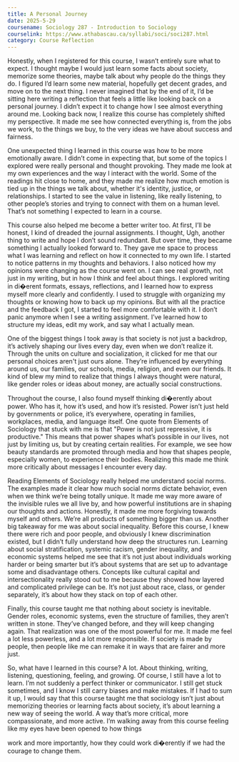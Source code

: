 ```yaml
---
title: A Personal Journey
date: 2025-5-29
coursename: Sociology 287 - Introduction to Sociology
courselink: https://www.athabascau.ca/syllabi/soci/soci287.html
category: Course Reflection
---
```



Honestly, when I registered for this course, I wasn’t entirely sure what to expect. I thought 
maybe I would just learn some facts about society, memorize some theories, maybe talk 
about why people do the things they do. I figured I’d learn some new material, hopefully get 
decent grades, and move on to the next thing. I never imagined that by the end of it, I’d be 
sitting here writing a reflection that feels a little like looking back on a personal journey. I 
didn’t expect it to change how I see almost everything around me. Looking back now, I 
realize this course has completely shifted my perspective. It made me see how connected 
everything is, from the jobs we work, to the things we buy, to the very ideas we have about 
success and fairness. 

One unexpected thing I learned in this course was how to be more emotionally aware. I 
didn’t come in expecting that, but some of the topics I explored were really personal and 
thought provoking. They made me look at my own experiences and the way I interact with 
the world. Some of the readings hit close to home, and they made me realize how much 
emotion is tied up in the things we talk about, whether it's identity, justice, or relationships. 
I started to see the value in listening, like really listening, to other people’s stories and 
trying to connect with them on a human level. That’s not something I expected to learn in a 
course. 

This course also helped me become a better writer too. At first, I’ll be honest, I kind of 
dreaded the journal assignments. I thought, Ugh, another thing to write and hope I don’t 
sound redundant. But over time, they became something I actually looked forward to. They 
gave me space to process what I was learning and reflect on how it connected to my own 
life. I started to notice patterns in my thoughts and behaviors. I also noticed how my 
opinions were changing as the course went on. I can see real growth, not just in my writing, 
but in how I think and feel about things. I explored writing in di�erent formats, essays, 
reflections, and I learned how to express myself more clearly and confidently. I used to 
struggle with organizing my thoughts or knowing how to back up my opinions. But with all 
the practice and the feedback I got, I started to feel more comfortable with it. I don’t panic 
anymore when I see a writing assignment. I’ve learned how to structure my ideas, edit my 
work, and say what I actually mean. 

One of the biggest things I took away is that society is not just a backdrop, it’s actively 
shaping our lives every day, even when we don’t realize it. Through the units on culture and 
socialization, it clicked for me that our personal choices aren't just ours alone. They’re 
influenced by everything around us, our families, our schools, media, religion, and even our 
friends. It kind of blew my mind to realize that things I always thought were natural, like 
gender roles or ideas about money, are actually social constructions. 



Throughout the course, I also found myself thinking di�erently about power. Who has it, 
how it’s used, and how it’s resisted. Power isn’t just held by governments or police, it’s 
everywhere, operating in families, workplaces, media, and language itself. One quote from 
Elements of Sociology that stuck with me is that "Power is not just repressive, it is 
productive." This means that power shapes what’s possible in our lives, not just by limiting 
us, but by creating certain realities. For example, we see how beauty standards are 
promoted through media and how that shapes people, especially women, to experience 
their bodies. Realizing this made me think more critically about messages I encounter 
every day. 

Reading Elements of Sociology really helped me understand social norms. The examples 
made it clear how much social norms dictate behavior, even when we think we’re being 
totally unique. It made me way more aware of the invisible rules we all live by, and how 
powerful institutions are in shaping our thoughts and actions. Honestly, it made me more 
forgiving towards myself and others. We’re all products of something bigger than us. 
Another big takeaway for me was about social inequality. Before this course, I knew there 
were rich and poor people, and obviously I knew discrimination existed, but I didn’t fully 
understand how deep the structures run. Learning about social stratification, systemic 
racism, gender inequality, and economic systems helped me see that it’s not just about 
individuals working harder or being smarter but it’s about systems that are set up to 
advantage some and disadvantage others. Concepts like cultural capital and 
intersectionality really stood out to me because they showed how layered and complicated 
privilege can be. It’s not just about race, class, or gender separately, it’s about how they 
stack on top of each other. 

Finally, this course taught me that nothing about society is inevitable. Gender roles, 
economic systems, even the structure of families, they aren’t written in stone. They’ve 
changed before, and they will keep changing again. That realization was one of the most 
powerful for me. It made me feel a lot less powerless, and a lot more responsible. If society 
is made by people, then people like me can remake it in ways that are fairer and more just. 

So, what have I learned in this course? A lot. About thinking, writing, listening, questioning, 
feeling, and growing. Of course, I still have a lot to learn. I’m not suddenly a perfect thinker 
or communicator. I still get stuck sometimes, and I know I still carry biases and make 
mistakes. If I had to sum it up, I would say that this course taught me that sociology isn’t 
just about memorizing theories or learning facts about society, it’s about learning a new 
way of seeing the world. A way that’s more critical, more compassionate, and more active. 
I’m walking away from this course feeling like my eyes have been opened to how things 



work and more importantly, how they could work di�erently if we had the courage to 
change them.
